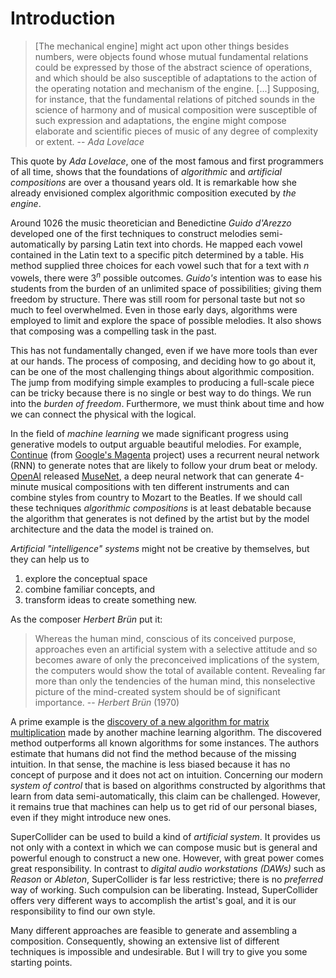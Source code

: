# Introduction

>[The mechanical engine] might act upon other things besides numbers, were objects found whose mutual fundamental relations could be expressed by those of the abstract science of operations, and which should be also susceptible of adaptations to the action of the operating notation and mechanism of the engine. [...] Supposing, for instance, that the fundamental relations of pitched sounds in the science of harmony and of musical composition were susceptible of such expression and adaptations, the engine might compose elaborate and scientific pieces of music of any degree of complexity or extent. -- *Ada Lovelace*

This quote by *Ada Lovelace*, one of the most famous and first programmers of all time, shows that the foundations of *algorithmic* and *artificial compositions* are over a thousand years old.
It is remarkable how she already envisioned complex algorithmic composition executed by *the engine*.

Around 1026 the music theoretician and Benedictine *Guido d'Arezzo* developed one of the first techniques to construct melodies semi-automatically by parsing Latin text into chords.
He mapped each vowel contained in the Latin text to a specific pitch determined by a table.
His method supplied three choices for each vowel such that for a text with $n$ vowels, there were $3^n$ possible outcomes.
*Guido's* intention was to ease his students from the burden of an unlimited space of possibilities;
giving them freedom by structure.
There was still room for personal taste but not so much to feel overwhelmed.
Even in those early days, algorithms were employed to limit and explore the space of possible melodies.
It also shows that composing was a compelling task in the past.

This has not fundamentally changed, even if we have more tools than ever at our hands.
The process of composing, and deciding how to go about it, can be one of the most challenging things about algorithmic composition.
The jump from modifying simple examples to producing a full-scale piece can be tricky because there is no single or best way to do things.
We run into the *burden of freedom*.
Furthermore, we must think about time and how we can connect the physical with the logical.

In the field of *machine learning* we made significant progress using generative models to output arguable beautiful melodies.
For example, [Continue](https://magenta.tensorflow.org/studio/standalone#continue) (from [Google's Magenta](https://magenta.tensorflow.org/) project) uses a recurrent neural network (RNN) to generate notes that are likely to follow your drum beat or melody.
[OpenAI](https://openai.com/) released [MuseNet](https://openai.com/blog/musenet/), a deep neural network that can generate 4-minute musical compositions with ten different instruments and can combine styles from country to Mozart to the Beatles.
If we should call these techniques *algorithmic compositions* is at least debatable because the algorithm that generates is not defined by the artist but by the model architecture and the data the model is trained on.

*Artificial "intelligence" systems* might not be creative by themselves, but they can help us to

1. explore the conceptual space 
2. combine familiar concepts, and
3. transform ideas to create something new.

As the composer *Herbert Brün* put it:

>Whereas the human mind, conscious of its conceived purpose, approaches even an artificial system with a selective attitude and so becomes aware of only the preconceived implications of the system, the computers would show the total of available content. Revealing far more than only the tendencies of the human mind, this nonselective picture of the mind-created system should be of significant importance. -- *Herbert Brün* (1970)

A prime example is the [discovery of a new algorithm for matrix multiplication](https://www.nature.com/articles/s41586-022-05172-4) made by another machine learning algorithm.
The discovered method outperforms all known algorithms for some instances.
The authors estimate that humans did not find the method because of the missing intuition.
In that sense, the machine is less biased because it has no concept of purpose and it does not act on intuition.
Concerning our modern *system of control* that is based on algorithms constructed by algorithms that learn from data semi-automatically, this claim can be challenged.
However, it remains true that machines can help us to get rid of our personal biases, even if they might introduce new ones.

SuperCollider can be used to build a kind of *artificial system*.
It provides us not only with a context in which we can compose music but is general and powerful enough to construct a new one.
However, with great power comes great responsibility.
In contrast to *digital audio workstations (DAWs)* such as *Reason* or *Ableton*, SuperCollider is far less restrictive;
there is no *preferred* way of working.
Such compulsion can be liberating.
Instead, SuperCollider offers very different ways to accomplish the artist's goal, and it is our responsibility to find our own style.

Many different approaches are feasible to generate and assembling a composition.
Consequently, showing an extensive list of different techniques is impossible and undesirable.
But I will try to give you some starting points.
